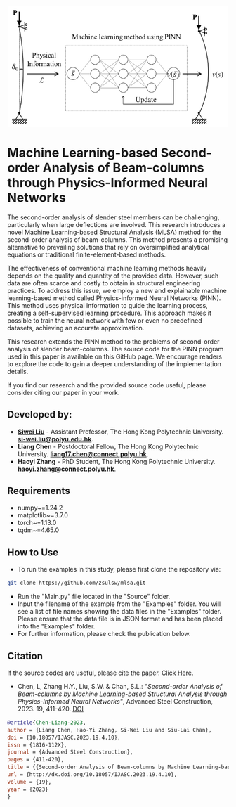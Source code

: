 <p align="center"><img src="mlsa.png" width="500"></p>

# Machine Learning-based Second-order Analysis of Beam-columns through Physics-Informed Neural Networks
The second-order analysis of slender steel members can be challenging, particularly when large deflections are involved. This research introduces a novel Machine Learning-based Structural Analysis (MLSA) method for the second-order analysis of beam-columns. This method presents a promising alternative to prevailing solutions that rely on oversimplified analytical equations or traditional finite-element-based methods.

The effectiveness of conventional machine learning methods heavily depends on the quality and quantity of the provided data. However, such data are often scarce and costly to obtain in structural engineering practices. To address this issue, we employ a new and explainable machine learning-based method called Physics-informed Neural Networks (PINN). This method uses physical information to guide the learning process, creating a self-supervised learning procedure. This approach makes it possible to train the neural network with few or even no predefined datasets, achieving an accurate approximation.

This research extends the PINN method to the problems of second-order analysis of slender beam-columns. The source code for the PINN program used in this paper is available on this GitHub page. We encourage readers to explore the code to gain a deeper understanding of the implementation details.

If you find our research and the provided source code useful, please consider citing our paper in your work.


## Developed by:

- [**Siwei Liu**](https://www.polyu.edu.hk/cee/people/academic-staff/dr-siwei-liu/) - Assistant Professor, The Hong Kong Polytechnic University. [**si-wei.liu@polyu.edu.hk**](mailto:si-wei.liu@polyu.edu.hk).
- **Liang Chen** - Postdoctoral Fellow, The Hong Kong Polytechnic University. [**liang17.chen@connect.polyu.hk**](mailto:liang17.chen@connect.polyu.hk).
- **Haoyi Zhang** - PhD Student, The Hong Kong Polytechnic University. [**haoyi.zhang@connect.polyu.hk**](mailto:haoyi.zhang@connect.polyu.hk).

## Requirements

- numpy~=1.24.2
- matplotlib~=3.7.0
- torch~=1.13.0
- tqdm~=4.65.0

## How to Use

- To run the examples in this study, please first clone the repository via:
```bash
git clone https://github.com/zsulsw/mlsa.git
```
- Run the "Main.py" file located in the "Source" folder.
- Input the filename of the example from the "Examples" folder. You will see a list of file names showing the data files in the "Examples" folder. Please ensure that the data file is in JSON format and has been placed into the "Examples" folder.
- For further information, please check the publication below.

## Citation

If the source codes are useful, please cite the paper. [Click Here](http://dx.doi.org/10.18057/IJASC.2023.19.4.10).

- Chen, L, Zhang H.Y., Liu, S.W. & Chan, S.L.:
*"Second-order Analysis of Beam-columns by Machine Learning-based Structural Analysis through Physics-Informed Neural Networks"*,
Advanced Steel Construction, 2023. 19, 411-420.
[DOI](http://dx.doi.org/10.18057/IJASC.2023.19.4.10)

```bibtex
@article{Chen-Liang-2023,
author = {Liang Chen, Hao-Yi Zhang, Si-Wei Liu and Siu-Lai Chan},
doi = {10.18057/IJASC.2023.19.4.10},
issn = {1816-112X},
journal = {Advanced Steel Construction},
pages = {411-420},
title = {{Second-order Analysis of Beam-columns by Machine Learning-based Structural Analysis through Physics-Informed Neural Networks}},
url = {http://dx.doi.org/10.18057/IJASC.2023.19.4.10},
volume = {19},
year = {2023}
}
```
